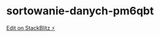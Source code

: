 # sortowanie-danych-pm6qbt

[Edit on StackBlitz ⚡️](https://stackblitz.com/edit/sortowanie-danych-pm6qbt)